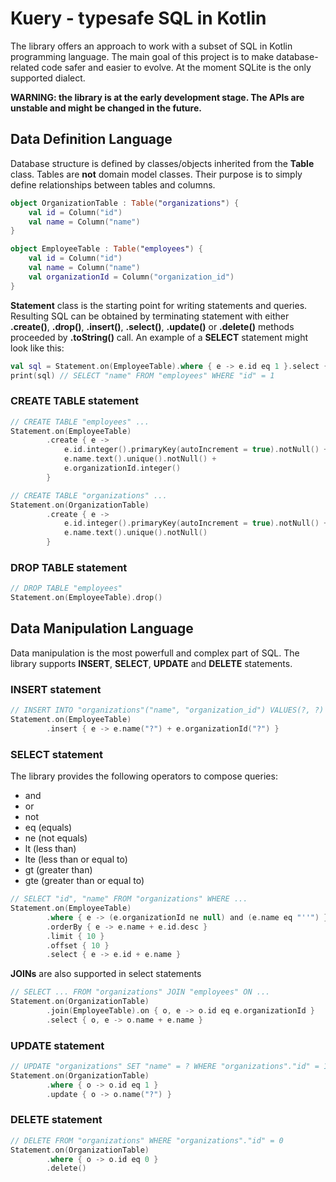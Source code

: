 # Kuery - typesafe SQL in Kotlin

The library offers an approach to work with a subset of SQL in Kotlin programming language. The main goal of this project is to make database-related code safer and easier to evolve. At the moment SQLite is the only supported dialect.

**WARNING: the library is at the early development stage. The APIs are unstable and might be changed in the future.**

## Data Definition Language

Database structure is defined by classes/objects inherited from the **Table** class. Tables are **not** domain model classes. Their purpose is to simply define relationships between tables and columns.

```kotlin
object OrganizationTable : Table("organizations") {
	val id = Column("id")
	val name = Column("name")
}

object EmployeeTable : Table("employees") {
	val id = Column("id")
	val name = Column("name")
	val organizationId = Column("organization_id")
}
```

**Statement** class is the starting point for writing statements and queries. Resulting SQL can be obtained by terminating statement with either **.create()**, **.drop()**, **.insert()**, **.select()**, **.update()** or **.delete()** methods proceeded by **.toString()** call. An example of a **SELECT** statement might look like this:

```kotlin
val sql = Statement.on(EmployeeTable).where { e -> e.id eq 1 }.select { e -> e.name }.toString()
print(sql) // SELECT "name" FROM "employees" WHERE "id" = 1
```

### CREATE TABLE statement

```kotlin
// CREATE TABLE "employees" ...
Statement.on(EmployeeTable)
		.create { e ->
			e.id.integer().primaryKey(autoIncrement = true).notNull() +
			e.name.text().unique().notNull() +
			e.organizationId.integer()
		}

// CREATE TABLE "organizations" ...
Statement.on(OrganizationTable)
		.create { e ->
			e.id.integer().primaryKey(autoIncrement = true).notNull() +
			e.name.text().unique().notNull()
		}
```

### DROP TABLE statement

```kotlin
// DROP TABLE "employees"
Statement.on(EmployeeTable).drop()
```

## Data Manipulation Language

Data manipulation is the most powerfull and complex part of SQL. The library supports **INSERT**, **SELECT**, **UPDATE** and **DELETE** statements.

### INSERT statement

```kotlin
// INSERT INTO "organizations"("name", "organization_id") VALUES(?, ?)
Statement.on(EmployeeTable)
		.insert { e -> e.name("?") + e.organizationId("?") }
```

### SELECT statement

The library provides the following operators to compose queries:
* and
* or
* not
* eq (equals)
* ne (not equals)
* lt (less than)
* lte (less than or equal to)
* gt (greater than)
* gte (greater than or equal to)

```kotlin
// SELECT "id", "name" FROM "organizations" WHERE ...
Statement.on(EmployeeTable)
		.where { e -> (e.organizationId ne null) and (e.name eq "''") }
		.orderBy { e -> e.name + e.id.desc }
		.limit { 10 }
		.offset { 10 }
		.select { e -> e.id + e.name }
```

**JOINs** are also supported in select statements

```kotlin
// SELECT ... FROM "organizations" JOIN "employees" ON ...
Statement.on(OrganizationTable)
		.join(EmployeeTable).on { o, e -> o.id eq e.organizationId }
		.select { o, e -> o.name + e.name }
```

### UPDATE statement

```kotlin
// UPDATE "organizations" SET "name" = ? WHERE "organizations"."id" = 1
Statement.on(OrganizationTable)
		.where { o -> o.id eq 1 }
		.update { o -> o.name("?") }
```

### DELETE statement
```kotlin
// DELETE FROM "organizations" WHERE "organizations"."id" = 0
Statement.on(OrganizationTable)
		.where { o -> o.id eq 0 }
		.delete()
```
